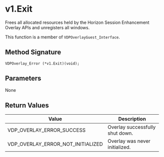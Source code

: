 # v1.Exit 

Frees all allocated resources held by the Horizon Session Enhancement Overlay APIs and unregisters all windows.

This function is a member of `VDPOverlayGuest_Interface`.

## Method Signature
```
VDPOverlay_Error (*v1.Exit)(void);
```

## Parameters

None

## Return Values

| Value | Description |
| ----- | ----------- |
| VDP_OVERLAY_ERROR_SUCCESS | Overlay successfully shut down. |
| VDP_OVERLAY_ERROR_NOT_INITIALIZED | Overlay was never initialized. |


